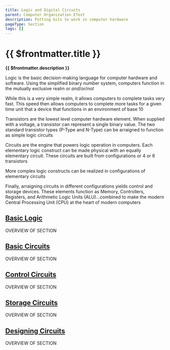 ```yaml
---
title: Logic and Digital Circuits
parent: Computer Organization EText
description: Putting bits to work in computer hardware
pageType: Section
tags: []
---
```


# {{ $frontmatter.title }}
**{{ $frontmatter.description }}**

Logic is the basic decision-making language for computer hardware and software. Using the simplified binary number system, computers function in the mutually exclusive realm or *and*/*or*/*not*

While this is a very simple realm, it allows computers to complete tasks very fast. This speed then allows computers to complete more tasks for a given time unit that a device that functions in an environment of base 10

Transistors are the lowest level computer hardware element. When supplied with a voltage, a transistor can represent a single binary value. The two standard transistor types (P-Type and N-Type) can be arraigned to function as simple logic circuits

Circuits are the engine that powers logic operation in computers. Each elementary logic construct can be made physical with an equally elementary circuit. These circuits are built from configurations or 4 or 6 transistors

More complex logic constructs can be realized in configurations of elementary circuits

Finally, arraigning circuits in different configurations yields control and storage devices. These elements function as Memory, Controllers, Registers, and Arithmetic Logic Units (ALU)...combined to make the modern Central Processing Unit (CPU) at the heart of modern computers

## [Basic Logic](BasicLogic)
OVERVIEW OF SECTION

## [Basic Circuits](BasicCircuits)
OVERVIEW OF SECTION

## [Control Circuits](ControlCircuits)
OVERVIEW OF SECTION

## [Storage Circuits](StorageCircuits)
OVERVIEW OF SECTION

## [Designing Circuits](DesigningCircuits)
OVERVIEW OF SECTION
